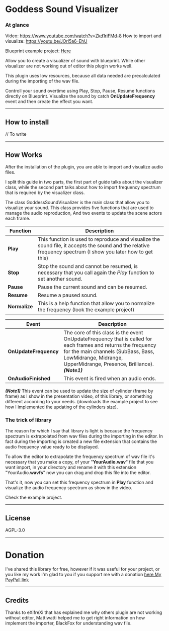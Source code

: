 # Goddess Sound Visualizer

### At glance
Video: https://www.youtube.com/watch?v=Zkd1riFMd-8
How to import and visualize: https://youtu.be/JOrl5a6-EhU

Blueprint example project: [Here](https://github.com/AndreaCatania/GoddessSoundVisualizer/blob/master/GoddessSoundVis.rar?raw=true)

Allow you to create a visualizer of sound with blueprint. While other visualizer are not working out of editor this plugin works well.

This plugin uses low resources, because all data needed are precalculated during the importing of the wav file.

Controll your sound overtime using Play, Stop, Pause, Resume functions directly on Blueprint. Visualize the sound by catch **OnUpdateFrequency** event and then create the effect you want.

---

## How to install
// To write

---

## How Works
After the installation of the plugin, you are able to import and visualize audio files.

I split this guide in two parts, the first part of guide talks about the visualizer class, while the second part talks about how to import frequency spectrum that is required by the visualizer class.

The class GoddessSoundVisualizer is the main class that allow you to visualize your sound. This class provides five functions that are used to manage the audio reproduction, And two events to update the scene actors each frame.

| Function | Description |
|---|---|
| **Play** | This function is used to reproduce and visualize the sound file, it accepts the sound and the relative frequency spectrum (I show you later how to get this) |
| **Stop** | Stop the sound and cannot be resumed, is necessary that you call again the *Play* function to set another sound. |
| **Pause** | Pause the current sound and can be resumed. |
| **Resume** | Resume a paused sound. |
| **Normalize** | This is a help function that allow you to normalize the frequency (look the example project) |


| Event | Description |
|---|---|
| **OnUpdateFrequency** | The core of this class is the event OnUpdateFrequency that is called for each frames and returns the frequency for the main channels (SubBass, Bass, LowMidrange, Midrange, UpperMidrange, Presence, Brilliance). ***(Note1)*** |
| **OnAudioFinished** | This event is fired when an audio ends. |

***(Note1)*** This event can be used to update the size of cylinder (frame by frame) as I show in the presentation video, of this library, or something different according to your needs.
(downloads the example project to see how I implemented the updating of the cylinders size).

### The trick of library
The reason for which I say that library is light is because the frequency spectrum is extrapolated from wav files during the importing in the editor. In fact during the importing is created a new file extension that contains the audio frequency value ready to be displayed.

To allow the editor to extrapolate the frequency spectrum of wav file it's necessary that you make a copy, of your "**YourAudio.wav**" file that you want import, in your directory and rename it with this extension "YourAudio.**wavfs**" now you can drag and drop this file into the editor.

That's it, now you can set this frequency spectrum in **Play** function and visualize the audio frequency spectrum as show in the video.

Check the example project.


---
## License
AGPL-3.0

---
# Donation
I've shared this library for free, however if it was useful for your project, or you like my work I'm glad to you if you support me with a donation [here My PayPall link](https://www.paypal.me/AndreaCatania/24.99eur)

---
## Credits
Thanks to eXifreXi that has explained me why others plugin are not working without editor, Mattiwatti helped me to get right information on how implement the importer, BlackFox for understanding wav file.
